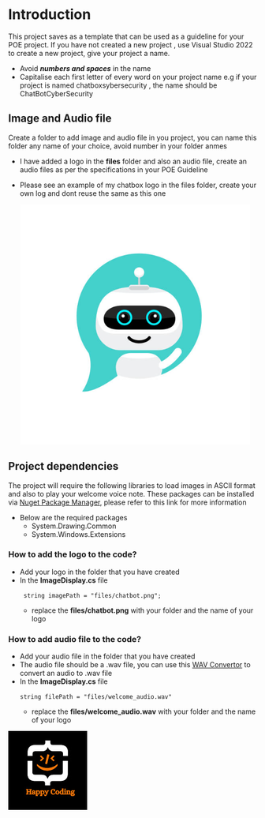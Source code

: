 # Introduction

This project saves as a template that can be used as a guideline for your POE project. If you have not created a new project , use Visual Studio 2022 to create a new project, give your project a name.

- Avoid ***numbers and spaces*** in the name
- Capitalise each first letter of every word on your project name e.g if your project is named chatboxsybersecurity , the name should be ChatBotCyberSecurity


## Image and Audio file

Create a folder to add image and audio file in you project, you can name this folder any name of your choice, avoid number in your folder anmes
- I have added a logo in the <b>files</b> folder and also an audio file, create an audio files as per the specifications in your POE Guideline
- Please see an example of my chatbox logo in the files folder, create your own log and dont reuse the same as this one

    ![](ChatBotCyberSecurity/files/chatbot.png)

## Project dependencies


The project will require the following libraries to load images in ASCII format and also to play your welcome voice note. These packages can be installed via [Nuget Package Manager](https://learn.microsoft.com/en-us/nuget/consume-packages/install-use-packages-visual-studio), please refer to this link for more information

- Below are the required packages
   - System.Drawing.Common
   - System.Windows.Extensions
 
### How to add the logo to the code?

- Add your logo in the folder that you have created
- In the <b>ImageDisplay.cs</b> file
    ```
     string imagePath = "files/chatbot.png";
    ```
    - replace the <b>files/chatbot.png</b> with  your folder and the name of your logo

 
### How to add audio file to the code?

- Add your audio file in the folder that you have created
- The audio file should be a .wav file, you can use this [WAV Convertor](https://www.freeconvert.com/wav-converter) to convert an audio to .wav file
- In the <b>ImageDisplay.cs</b> file
    ```
    string filePath = "files/welcome_audio.wav"
    ```
    - replace the <b>files/welcome_audio.wav</b> with your folder and the name of your logo
 
 ![happy coding](ChatBotCyberSecurity/files/happy_coding.jpg)
